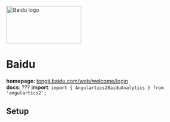 <img 
    src="../../../assets/svg/baidu.svg" 
    alt="Baidu logo"
    height="100px"
    width="200px" />

# Baidu
__homepage__: [tongji.baidu.com/web/welcome/login](https://tongji.baidu.com/web/welcome/login)  
__docs__: ???
__import__: `import { Angulartics2BaiduAnalytics } from 'angulartics2';`  

## Setup
